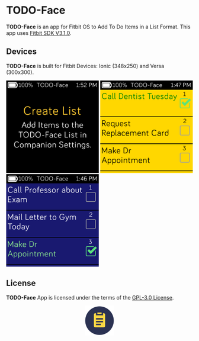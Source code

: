 # TODO-Face
**TODO-Face** is an app for Fitbit OS to Add To Do Items in a List Format. This app uses [Fitbit SDK V3.1.0](https://github.com/Fitbit).

## Devices
**TODO-Face** is built for Fitbit Devices: Ionic (348x250) and Versa (300x300).

<p align="left">
  <img width="250" height="250" src=./screenshots/TODO-Face-versa-1.png>
  <img width="250" height="250" src=./screenshots/TODO-Face-versa-2.png>
  <img width="250" height="250" src=./screenshots/TODO-Face-versa-3.png>
</p>

## License
**TODO-Face** App is licensed under the terms of the [GPL-3.0 License](/LICENSE). 

<p align="middle">
<img width="80" height="80" src=./resources/icon-80x80.png>
</p>
